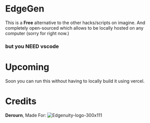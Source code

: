 # EdgeGen

This is a **Free** alternative to the other hacks/scripts on imagine. And completely open-sourced which allows to be locally hosted on any computer (sorry for right now.)

### but you NEED vscode

# Upcoming
Soon you can run this without having to locally build it using vercel.

# Credits

**Derourn**,
Made For:
![Edgenuity-logo-300x111](https://github.com/user-attachments/assets/c7becd08-70f1-49a7-9fe0-b100e9194765)
